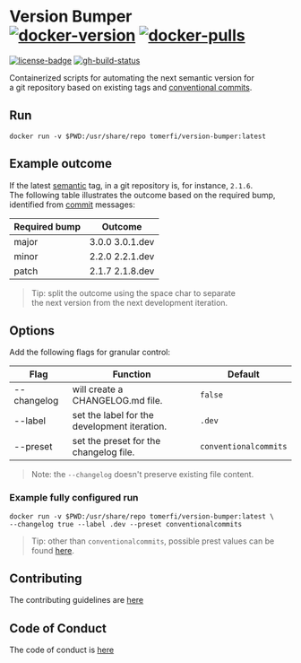 # Version Bumper</br>[![docker-version]][0] [![docker-pulls]][0]

[![license-badge]][1] [![gh-build-status]][2]

Containerized scripts for automating the next semantic version for</br>
a git repository based on existing tags and [conventional commits][3].

## Run

```shell
docker run -v $PWD:/usr/share/repo tomerfi/version-bumper:latest
```

## Example outcome

If the latest [semantic][4] tag, in a git repository is, for instance, `2.1.6`.</br>
The following table illustrates the outcome based on the required bump,</br>
identified from [commit][3] messages:

| Required bump | Outcome         |
| ------------- | --------------- |
| major         | 3.0.0 3.0.1.dev |
| minor         | 2.2.0 2.2.1.dev |
| patch         | 2.1.7 2.1.8.dev |

> Tip: split the outcome using the space char to separate</br>the next version from the next development iteration.

## Options

Add the following flags for granular control:

| Flag        | Function                                     | Default               |
| ----------- | -------------------------------------------- | --------------------- |
| --changelog | will create a CHANGELOG.md file.             | `false`               |
| --label     | set the label for the development iteration. | `.dev`                |
| --preset    | set the preset for the changelog file.       | `conventionalcommits` |

> Note: the `--changelog` doesn't preserve existing file content.

### Example fully configured run

```shell
docker run -v $PWD:/usr/share/repo tomerfi/version-bumper:latest \
--changelog true --label .dev --preset conventionalcommits
```

> Tip: other than `conventionalcommits`, possible prest values can be found [here][5].

## Contributing

The contributing guidelines are [here][6]

## Code of Conduct

The code of conduct is [here][7]

<!-- Real Links -->
[0]: https://hub.docker.com/r/tomerfi/version-bumper
[1]: https://github.com/TomerFi/version-bumper
[2]: https://github.com/TomerFi/version-bumper/actions/workflows/pre-release.yml
[3]: https://conventionalcommits.org
[4]: https://semver.org/
[5]: https://github.com/conventional-changelog/conventional-changelog/blob/master/packages/conventional-changelog-cli/cli.js
[6]: https://github.com/TomerFi/version-bumper/blob/dev/.github/CONTRIBUTING.md
[7]: https://github.com/TomerFi/version-bumper/blob/dev/.github/CODE_OF_CONDUCT.md
<!-- Badges Links -->
[docker-pulls]: https://img.shields.io/docker/pulls/tomerfi/version-bumper.svg?logo=docker&label=pulls
[docker-version]: https://img.shields.io/docker/v/tomerfi/version-bumper?color=%230A6799&logo=docker
[gh-build-status]: https://github.com/TomerFi/version-bumper/actions/workflows/pre-release.yml/badge.svg
[license-badge]: https://img.shields.io/github/license/tomerfi/version-bumper
